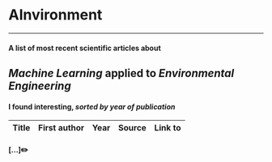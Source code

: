 # AInvironment
***
#### A list of most recent scientific articles about 
## ***Machine Learning*** applied to ***Environmental Engineering*** 
#### I found interesting, *sorted by year of publication*
Title | First author | Year | Source | Link to 
---|---|---|---|---
#### [...]:pencil2:
